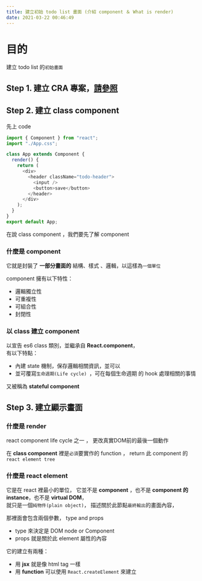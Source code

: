 ```yaml
---
title: 建立初始 todo list 畫面 (介紹 component ＆ What is render)
date: 2021-03-22 00:46:49
---
```


# 目的

建立 todo list 的`初始畫面`

## Step 1. 建立 CRA 專案，[請參照](../react-dev-note-create-environment)

## Step 2. 建立 class component

先上 code

```js
import { Component } from "react";
import "./App.css";

class App extends Component {
  render() {
    return (
      <div>
        <header className="todo-header">
          <input />
          <button>save</button>
        </header>
      </div>
    );
  }
}
export default App;
```
在說 class component ，我們要先了解 component 

### 什麼是 component

它就是封裝了 **一部分畫面的** 結構、樣式 、邏輯，以這樣為`一個單位`

component 擁有以下特性：

- 邏輯獨立性
- 可重複性
- 可組合性
- 封閉性

### 以 class 建立 component

以宣告 es6 class 類別，並繼承自 **React.component**，  
有以下特點：

- 內建 state 機制，保存邏輯相關資訊，並可以
- 並可覆寫`生命週期(Life cycle) `，可在每個生命週期 的 hook 處理相關的事情

又被稱為 **stateful component**

## Step 3. 建立顯示畫面

### 什麼是 render
react component life cycle 之一 ， 更改真實DOM前的最後一個動作  

在 **class component** 裡是`必須`要實作的 function ， return 此 component 的 `react element tree`  

### 什麼是 react element

它是在 react 裡最小的單位，
它並不是 **component** ，也不是 **component 的 instance**，也不是 **virtual DOM**，  
就只是一個`純物件(plain object)`， 描述關於此節點`最終輸出`的畫面內容，

那裡面會包含兩個參數， type and props

- type 來決定是 DOM node or Component
- props 就是關於此 element 屬性的內容

它的建立有兩種：

- 用 **jsx** 就是像 html tag 一樣
- 用 **function** 可以使用 `React.createElement` 來建立
